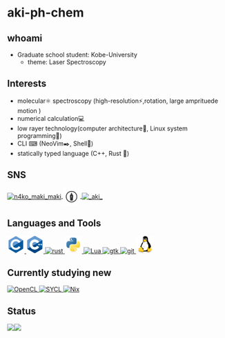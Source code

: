 # aki-ph-chem

## whoami

- Graduate school student: Kobe-University
    - theme: Laser Spectroscopy

## Interests

- molecular⚛️  spectroscopy (high-resolution⚡️,rotation, large amprituede motion )
- numerical calculation💻
- low rayer technology(computer architecture🧮, Linux system programming🐧)
- CLI ⌨ (NeoVim✒️, Shell🐚)
- statically typed language (C++, Rust 🦀)

## SNS

<p align="left">
<!-- Leet Code -->
<a href="https://www.leetcode.com/n4ko_maki_maki" target="blank"><img align="center" src="https://raw.githubusercontent.com/rahuldkjain/github-profile-readme-generator/master/src/images/icons/Social/leet-code.svg" alt="n4ko_maki_maki" height="30" width="40" />
</a>
<!-- Hatena -->
<a href="https://a44ki.hatenablog.com/" target="blank"><img align="center" src="./fig/hatenablog-logo.svg" alt="__aki_nikki_" height="40" width="40"/>
</a>
<!-- GitLab -->
<a href="https://gitlab.com/_aki_" target="blank"><img align="center" alt="_aki_" height="43" width="43">
</a>
</p>

## Languages and Tools

<p align="left">
<!-- C -->
<a href="https://www.cprogramming.com/" target="_blank" rel="noreferrer"><img src="https://raw.githubusercontent.com/devicons/devicon/master/icons/c/c-original.svg" alt="c" width="40" height="40"/>
</a>
<!-- C++ -->
<a href="https://www.w3schools.com/cpp/" target="_blank" rel="noreferrer"><img src="https://raw.githubusercontent.com/devicons/devicon/master/icons/cplusplus/cplusplus-original.svg" alt="cplusplus" width="40" height="40"/>
</a>
<!-- Rust -->
<a href="https://www.rust-lang.org" target="_blank" rel="noreferrer"><img src="https://www.rust-lang.org/static/images/rust-logo-blk.svg" alt="rust" width="55" height="55"/>
</a>
<!-- Python -->
<a href="https://www.python.org" target="_blank" rel="noreferrer"><img src="https://raw.githubusercontent.com/devicons/devicon/master/icons/python/python-original.svg" alt="python" width="40" height="40"/>
</a>
<!-- Lua -->
<a href="https://www.lua.org/" target="_blank" rel="noreferrer"><img src="https://upload.wikimedia.org/wikipedia/commons/c/cf/Lua-Logo.svg" alt="Lua" width="40" height="40"/>
</a>
<!-- Gtk -->
<a href="https://www.gtk.org/" target="_blank" rel="noreferrer"><img src="https://upload.wikimedia.org/wikipedia/commons/7/71/GTK_logo.svg" alt="gtk" width="40" height="40"/>
</a>
<!-- Git -->
<a href="https://git-scm.com/" target="_blank" rel="noreferrer"><img src="https://www.vectorlogo.zone/logos/git-scm/git-scm-icon.svg" alt="git" width="40" height="40"/>
</a>
<!-- Linux -->
<a href="https://www.linux.org/" target="_blank" rel="noreferrer"><img src="https://raw.githubusercontent.com/devicons/devicon/master/icons/linux/linux-original.svg" alt="linux" width="40" height="40"/>
</a>
</p>

## Currently studying new

<p align="left">
<!-- OpenCL -->
<a href="https://www.khronos.org/opencl/" target="_blank" rel="noreferrer"><img src="https://www.khronos.org/assets/images/api_logos/opencl3.svg" alt="OpenCL" width="80" height="80"/>
</a>
<!-- SYCL -->
<a href="https://www.khronos.org/sycl/" target="_blank" rel="noreferrer"><img src="https://www.khronos.org/assets/images/api_logos/sycl.svg" alt="SYCL" width="80" height="80"/>
</a>
<!-- Nix -->
<a href="https://nixos.org/" target="_blank" rel="noreferrer"><img src="https://upload.wikimedia.org/wikipedia/commons/3/35/Nix_Snowflake_Logo.svg" alt="Nix" width="80" height="80"/>
</a>
</p>

## Status

<a href="https://github.com/anuraghazra/github-readme-stats">
  <img align="left" src="https://github-readme-stats.vercel.app/api?username=aki-ph-chem&count_private=true&show_icons=true" />
</a>
<a href="https://github.com/anuraghazra/github-readme-stats">
  <img align="left" src="https://github-readme-stats.vercel.app/api/top-langs/?username=aki-ph-chem" />
</a>
